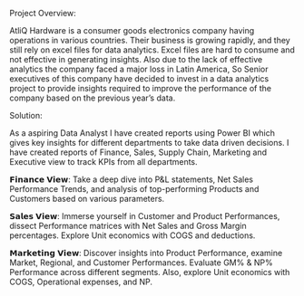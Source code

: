 Project Overview:

AtliQ Hardware is a consumer goods electronics company having operations in various countries. Their business is growing rapidly, and they still rely on excel files for data analytics. Excel files are hard to consume and not effective in generating insights. Also due to the lack of effective analytics the company faced a major loss in Latin America, So Senior executives of this company have decided to invest in a data analytics project to provide insights required to improve the performance of the company based on the previous year’s data.

Solution:

As a aspiring Data Analyst I have created reports using Power BI which gives key insights for different departments to take data driven decisions. I have created reports of Finance, Sales, Supply Chain, Marketing and Executive view to track KPIs from all departments.

𝗙𝗶𝗻𝗮𝗻𝗰𝗲 𝗩𝗶𝗲𝘄: Take a deep dive into P&L statements, Net Sales Performance Trends, and analysis of top-performing Products and Customers based on various parameters.

𝗦𝗮𝗹𝗲𝘀 𝗩𝗶𝗲𝘄: Immerse yourself in Customer and Product Performances, dissect Performance matrices with Net Sales and Gross Margin percentages. Explore Unit economics with COGS and deductions.

𝗠𝗮𝗿𝗸𝗲𝘁𝗶𝗻𝗴 𝗩𝗶𝗲𝘄: Discover insights into Product Performance, examine Market, Regional, and Customer Performances. Evaluate GM% & NP% Performance across different segments. Also, explore Unit economics with COGS, Operational expenses, and NP.
